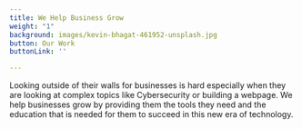 ```yaml
---
title: We Help Business Grow
weight: "1"
background: images/kevin-bhagat-461952-unsplash.jpg
button: Our Work
buttonLink: ''

---
```

Looking outside of their walls for businesses is hard especially when they are looking at complex topics like Cybersecurity or building a webpage. We help businesses grow by providing them the tools they need and the education that is needed for them to succeed in this new era of technology.